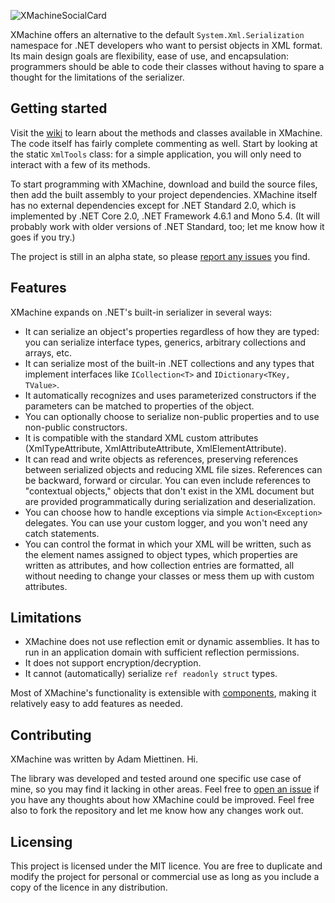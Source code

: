 ![XMachineSocialCard](https://user-images.githubusercontent.com/51489385/63445850-210fa780-c407-11e9-9f47-e22cf763d7ce.png)

XMachine offers an alternative to the default `System.Xml.Serialization` namespace for .NET developers who want to persist objects in XML format. Its main design goals are flexibility, ease of use, and encapsulation: programmers should be able to code their classes without having to spare a thought for the limitations of the serializer.

## Getting started

Visit the [wiki](https://github.com/Adam-Miettinen/XMachine/wiki) to learn about the methods and classes available in XMachine. The code itself has fairly complete commenting as well. Start by looking at the static `XmlTools` class: for a simple application, you will only need to interact with a few of its methods.

To start programming with XMachine, download and build the source files, then add the built assembly to your project dependencies. XMachine itself has no external dependencies except for .NET Standard 2.0, which is implemented by .NET Core 2.0, .NET Framework 4.6.1 and Mono 5.4. (It will probably work with older versions of .NET Standard, too; let me know how it goes if you try.)

The project is still in an alpha state, so please [report any issues](https://github.com/Adam-Miettinen/XMachine/issues) you find.

## Features

XMachine expands on .NET's built-in serializer in several ways:

* It can serialize an object's properties regardless of how they are typed: you can serialize interface types, generics, arbitrary collections and arrays, etc.
* It can serialize most of the built-in .NET collections and any types that implement interfaces like `ICollection<T>` and `IDictionary<TKey, TValue>`.
* It automatically recognizes and uses parameterized constructors if the parameters can be matched to properties of the object.
* You can optionally choose to serialize non-public properties and to use non-public constructors.
* It is compatible with the standard XML custom attributes (XmlTypeAttribute, XmlAttributeAttribute, XmlElementAttribute).
* It can read and write objects as references, preserving references between serialized objects and reducing XML file sizes. References can be backward, forward or circular. You can even include references to "contextual objects," objects that don't exist in the XML document but are provided programmatically during serialization and deserialization.
* You can choose how to handle exceptions via simple `Action<Exception>` delegates. You can use your custom logger, and you won't need any catch statements.
* You can control the format in which your XML will be written, such as the element names assigned to object types, which properties are written as attributes, and how collection entries are formatted, all without needing to change your classes or mess them up with custom attributes.

## Limitations

* XMachine does not use reflection emit or dynamic assemblies. It has to run in an application domain with sufficient reflection permissions.
* It does not support encryption/decryption.
* It cannot (automatically) serialize `ref readonly struct` types.

Most of XMachine's functionality is extensible with [components](https://github.com/Adam-Miettinen/XMachine/wiki/Components), making it relatively easy to add features as needed.

## Contributing

XMachine was written by Adam Miettinen. Hi.

The library was developed and tested around one specific use case of mine, so you may find it lacking in other areas. Feel free to [open an issue](https://github.com/Adam-Miettinen/XMachine/issues) if you have any thoughts about how XMachine could be improved. Feel free also to fork the repository and let me know how any changes work out.

## Licensing

This project is licensed under the MIT licence. You are free to duplicate and modify the project for personal or commercial use as long as you include a copy of the licence in any distribution.
